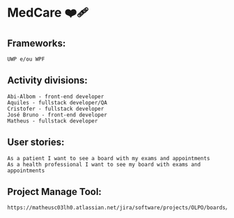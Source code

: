 # MedCare ❤️‍🩹


## Frameworks:
	UWP e/ou WPF

## Activity divisions:
	Abi-Albom - front-end developer
	Aquiles - fullstack developer/QA
	Cristofer - fullstack developer
	José Bruno - front-end developer
	Matheus - fullstack developer

## User stories:
	As a patient I want to see a board with my exams and appointments
	As a health professional I want to see my board with exams and appointments

## Project Manage Tool:
	https://matheusc03lh0.atlassian.net/jira/software/projects/OLPO/boards/3

